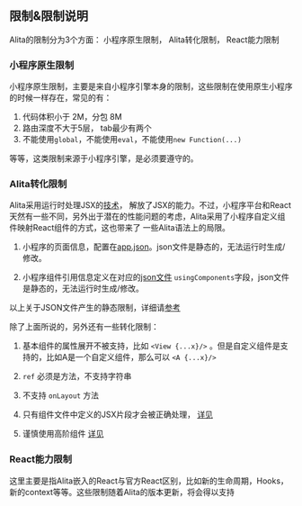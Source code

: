 ## 限制&限制说明

Alita的限制分为3个方面： 小程序原生限制， Alita转化限制， React能力限制

### 小程序原生限制
小程序原生限制，主要是来自小程序引擎本身的限制，这些限制在使用原生小程序的时候一样存在，常见的有：

1. 代码体积小于 2M，分包 8M
2. 路由深度不大于5层， tab最少有两个
3. 不能使用`global`，不能使用`eval`，不能使用`new Function(...)`

等等，这类限制来源于小程序引擎，是必须要遵守的。

### Alita转化限制
Alita采用运行时处理JSX的[技术](https://areslabs.github.io/alita/%E4%B8%80%E7%A7%8D%E8%AE%A9%E5%B0%8F%E7%A8%8B%E5%BA%8F%E6%94%AF%E6%8C%81JSX%E8%AF%AD%E6%B3%95%E7%9A%84%E6%96%B0%E6%80%9D%E8%B7%AF.html)，
解放了JSX的能力。不过，小程序平台和React天然有一些不同，另外出于潜在的性能问题的考虑，Alita采用了小程序自定义组件映射React组件的方式，这也带来了
一些Alita语法上的局限。

1. 小程序的页面信息，配置在[app.json](https://developers.weixin.qq.com/miniprogram/dev/framework/config.html#%E9%A1%B5%E9%9D%A2%E9%85%8D%E7%BD%AE)。json文件是静态的，无法运行时生成/修改。
 
2. 小程序组件引用信息定义在对应的[json文件](https://developers.weixin.qq.com/miniprogram/dev/framework/custom-component/) `usingComponents`字段，json文件是静态的，无法运行时生成/修改。
   
以上关于JSON文件产生的静态限制，详细请[参考](./静态限制.md)

除了上面所说的，另外还有一些转化限制：

1. 基本组件的属性展开不被支持，比如 `<View {...x}/>` 。但是自定义组件是支持的，比如A是一个自定义组件，那么可以 `<A {...x}/>`

2. `ref` 必须是方法，不支持字符串

3. 不支持 `onLayout` 方法

4. 只有组件文件中定义的JSX片段才会被正确处理， [详见](./外部JSX片段.md)

5. 谨慎使用高阶组件 [详见](./高阶组件.md)


### React能力限制
这里主要是指Alita嵌入的React与官方React区别，比如新的生命周期，Hooks，新的context等等。这些限制随着Alita的版本更新，将会得以支持
